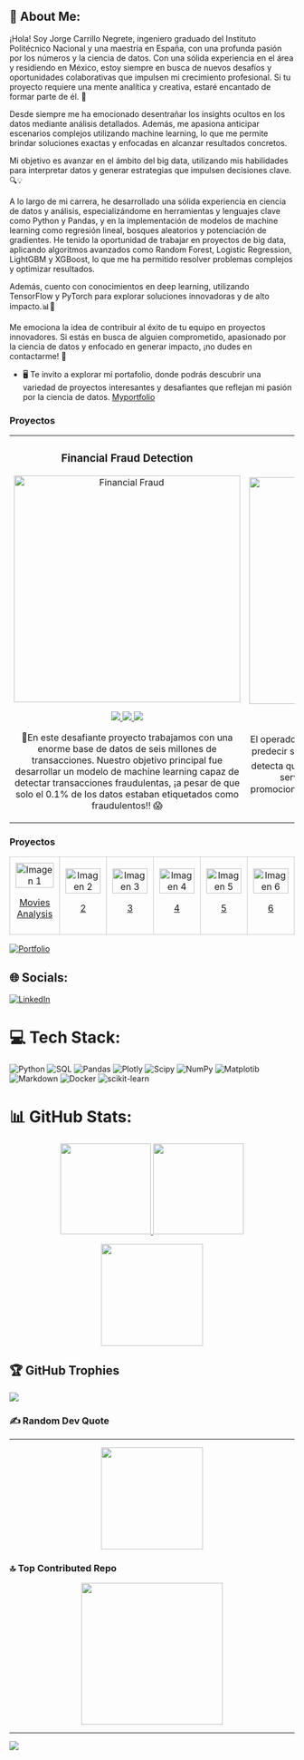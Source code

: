 ## 💫 About Me:
¡Hola! Soy Jorge Carrillo Negrete, ingeniero graduado del Instituto Politécnico Nacional y una maestría en España, con una profunda pasión por los números y la ciencia de datos. Con una sólida experiencia en el área y residiendo en México, estoy siempre en busca de nuevos desafíos y oportunidades colaborativas que impulsen mi crecimiento profesional. Si tu proyecto requiere una mente analítica y creativa, estaré encantado de formar parte de él. 🌟

Desde siempre me ha emocionado desentrañar los insights ocultos en los datos mediante análisis detallados. Además, me apasiona anticipar escenarios complejos utilizando machine learning, lo que me permite brindar soluciones exactas y enfocadas en alcanzar resultados concretos.

Mi objetivo es avanzar en el ámbito del big data, utilizando mis habilidades para interpretar datos y generar estrategias que impulsen decisiones clave. 🔍💡

A lo largo de mi carrera, he desarrollado una sólida experiencia en ciencia de datos y análisis, especializándome en herramientas y lenguajes clave como Python y Pandas, y en la implementación de modelos de machine learning como regresión lineal, bosques aleatorios y potenciación de gradientes. He tenido la oportunidad de trabajar en proyectos de big data, aplicando algoritmos avanzados como Random Forest, Logistic Regression, LightGBM y XGBoost, lo que me ha permitido resolver problemas complejos y optimizar resultados.

Además, cuento con conocimientos en deep learning, utilizando TensorFlow y PyTorch para explorar soluciones innovadoras y de alto impacto.📊🤖

Me emociona la idea de contribuir al éxito de tu equipo en proyectos innovadores. Si estás en busca de alguien comprometido, apasionado por la ciencia de datos y enfocado en generar impacto, ¡no dudes en contactarme! 🚀

* 🖥️ Te invito a explorar mi portafolio, donde podrás descubrir una variedad de proyectos interesantes y desafiantes que reflejan mi pasión por la ciencia de datos.  [Myportfolio](https://github.com/XORGE7?tab=repositories)

### Proyectos 
<table>
  <tr>
     <td width="30%">
      <h3 align="center">Financial Fraud Detection</h3>
      <div align="center">
        <a href="#" target="_blank">
          <img src="https://itsoftware.com.co/content/wp-content/uploads/2016/06/fraude2.jpg" width="400" alt="Financial Fraud"> 
        </a>
        <p>
          <a href="https://github.com/XORGE7/Financial_Fraud_Detection" target="_blank">
            <img src="https://img.shields.io/badge/GITHUB-f8f?style=for-the-badge&logo=github&logoColor=black">
          </a>
          <a href="https://github.com/XORGE7/Financial_Fraud_Detection/blob/main/Predicción_de_operaciones_fraudulentas.ipynb" target="_blank">
            <img src="https://img.shields.io/badge/-CODE-green?style=for-the-badge&color=f8f">
          </a>
           <a href="https://www.linkedin.com/in/jorge-carrillo-negrete/" target="_blank">
            <img src="https://img.shields.io/badge/linkedin-f8f?style=for-the-badge&logo=linkedin&logoColor=black">
          </a>
        </p>
        <p>💼En este desafiante proyecto  trabajamos con una enorme base de datos de seis millones de transacciones. Nuestro objetivo principal fue desarrollar un modelo de machine learning capaz de detectar transacciones fraudulentas, ¡a pesar de que solo el 0.1% de los datos estaban etiquetados como fraudulentos!! 😱</p>
      </div>
    </td>
      <td width="30%">
      <h3 align="center">LADAFON</h3>
      <div align="center">
        <a href="#" target="_blank">
          <img src="https://github.com/user-attachments/assets/9652df5f-47b8-4f44-9f81-e8af1d7060ba" width="400" alt="Financial Fraud"> 
        </a>
        <p>
          <a href="https://i.colnect.net/f/43/128/Ladafon_Tarjetas_Amigo.jpg" target="_blank">
            <img src="https://img.shields.io/badge/APP-000080?style=for-the-badge&logo=webpack&logoColor=black">
          </a>
          <a href="https://github.com/XORGE7/LADAFON" target="_blank">
            <img src="https://img.shields.io/badge/-CODE-green?style=for-the-badge&color=000080">
          </a>
           <a href="https://www.linkedin.com/feed/update/urn:li:activity:7218962684245872640/" target="_blank">
            <img src="https://img.shields.io/badge/linkedin-000080?style=for-the-badge&logo=linkedin&logoColor=black">
          </a>
        </p>
        <p>El operador de telecomunicaciones LADAFON desea predecir su tasa de cancelación de clientes 📉. Si se detecta que un usuario o usuaria planea cancelar su servicio 🏃‍♂️🏃‍♀️, se le ofrecerán códigos promocionales 🎟️ y opciones de planes especiales 🌟 para retenerlo</div>
    </td>
   <td width="30%">
  <h3 align="center">Dashboard</h3>
  <div align="center">
    <a href="https://github.com/XORGE7/Interactive_Sales_Dashboard" target="_blank">
      <img src="https://www.freepik.es/vector-gratis/infografia-mapa-plano-colombia_11299039.htm#query=mapa%20colombia&position=2&from_view=keyword&track=ais_hybrid&uuid=5eae98a0-9b1c-4983-8487-b04c5d18d6e6">
    </a>
    <p>
      <a href="https://github.com/XORGE7/Interactive_Sales_Dashboard" target="_blank">
        <img src="https://img.shields.io/badge/GITHUB-80ffaa?style=for-the-badge&logo=github&logoColor=black">
      </a>
      <a href="https://www.linkedin.com/in/jorge-carrillo-negrete/" target="_blank">
        <img src="https://img.shields.io/badge/linkedin-80ffaa?style=for-the-badge&logo=linkedin&logoColor=black">
      </a>
    </p>
    <p>Una tienda online de moda, con presencia en todo Colombia, necesita impulsar su rendimiento utilizando sus datos de manera estratégica. 🌟👗👠Impulsa tu tienda usando un análisis de datos estratégicos 🔍💡📈</p>
  </div>
</td>

  </tr>
</table>





### Proyectos
<table>
  <tr>
    <td style="border: 1px solid #ccc; padding: 10px; text-align: center;">
      <img src="https://github.com/user-attachments/assets/96619689-0304-4751-9d8e-ca2a1b22f601" alt="Imagen 1" style="width:100%;">
     <p><a href="https://gabrielchavezc.github.io/projects/movies_proyect.html">Movies Analysis</a></p>
    </td>
    <td style="border: 1px solid #ccc; padding: 10px; text-align: center;">
      <img src="https://i.postimg.cc/C1rfVzZJ/image1-0.jpg" alt="Imagen 2" style="width:100%;">
     <p><a href="#">2</a></p>
    </td>
    <td style="border: 1px solid #ccc; padding: 10px; text-align: center;">
      <img src="https://i.postimg.cc/C1rfVzZJ/image1-0.jpg" alt="Imagen 3" style="width:100%;">
     <p><a href="#">3</a></p>
    </td>
    <td style="border: 1px solid #ccc; padding: 10px; text-align: center;">
      <img src="https://i.postimg.cc/C1rfVzZJ/image1-0.jpg" alt="Imagen 4" style="width:100%;">
      <p><a href="#">4</a></p>
    </td>
    <td style="border: 1px solid #ccc; padding: 10px; text-align: center;">
      <img src="https://i.postimg.cc/C1rfVzZJ/image1-0.jpg" alt="Imagen 5" style="width:100%;">
      <p><a href="#">5</a></p>
    </td>
    <td style="border: 1px solid #ccc; padding: 10px; text-align: center;">
      <img src="https://i.postimg.cc/C1rfVzZJ/image1-0.jpg" alt="Imagen 6" style="width:100%;">
      <p><a href="#">6</a></p>
    </td>
  </tr>
</table>

[![Portfolio](https://img.shields.io/badge/Portfolio-%23000000.svg?style=for-the-badge&logo=firefox&logoColor=#FF7139)](https://gabrielchavezc.github.io/)

## 🌐 Socials:
[![LinkedIn](https://img.shields.io/badge/LinkedIn-%230077B5.svg?logo=linkedin&logoColor=white)](https://www.linkedin.com/in/jorge-carrillo-negrete//)

# 💻 Tech Stack:
![Python](https://img.shields.io/badge/python-3670A0?style=for-the-badge&logo=python&logoColor=ffdd54) ![SQL](https://img.shields.io/badge/SQL-%2300f.svg?style=for-the-badge&logo=mysql&logoColor=white)
![Pandas](https://img.shields.io/badge/pandas-%23150458.svg?style=for-the-badge&logo=pandas&logoColor=white) ![Plotly](https://img.shields.io/badge/Plotly-%233F4F75.svg?style=for-the-badge&logo=plotly&logoColor=white) 
![Scipy](https://img.shields.io/badge/SciPy-%230C55A5.svg?style=for-the-badge&logo=scipy&logoColor=%white) ![NumPy](https://img.shields.io/badge/numpy-%23013243.svg?style=for-the-badge&logo=numpy&logoColor=white) 
![Matplotib](https://img.shields.io/badge/Matplotib-%233F4F75.svg?style=for-the-badge&logo=plotly&logoColor=white) 
![Markdown](https://img.shields.io/badge/markdown-%23000000.svg?style=for-the-badge&logo=markdown&logoColor=white) 
![Docker](https://img.shields.io/badge/docker-%230db7ed.svg?style=for-the-badge&logo=docker&logoColor=white) 
![scikit-learn](https://img.shields.io/badge/scikit--learn-%23F7931E.svg?style=for-the-badge&logo=scikit-learn&logoColor=white)

# 📊 GitHub Stats:

<p align="center">
<a href="#">
  <img height="160em" src="https://github-readme-stats.vercel.app/api/top-langs/?username=XORGE7&theme=algolia&hide_progress=true"/>
  <img height="160em" src="https://github-readme-stats-eight-theta.vercel.app/api?username=XORGE7&show_icons=true&theme=algolia&include_all_commits=true&count_private=true"/>
</a>
</p>

<p align="center">
<a href="#">
  <img height="180em" src="https://github-readme-streak-stats.herokuapp.com/?user=XORGE7&theme=algolia&hide_border=false"/>
</a>
</p>




## 🏆 GitHub Trophies
![](https://github-profile-trophy.vercel.app/?username=XORGE7&theme=radical&no-frame=false&no-bg=true&margin-w=4)


### ✍️ Random Dev Quote
---
<p align="center">
  <a href="#">
  <img height="180em" src="https://quotes-github-readme.vercel.app/api?type=horizontal&theme=radical"/>
</a>
</p>

### 🔝 Top Contributed Repo
<p align="center">
  <a href="#">
  <img height="250em" src="https://github-contributor-stats.vercel.app/api?username=XORGE7&limit=5&theme=algolia&combine_all_yearly_contributions=true"/>
</a>
</p>

---


[![](https://visitcount.itsvg.in/api?id=XORGE7&ic=0&color=0)](https://visitcount.itsvg.in)

<!-- Proudly created with GPRM ( https://gprm.itsvg.in ) -->

